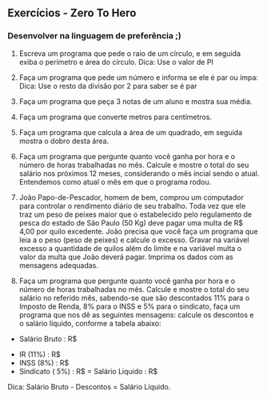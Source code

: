 ## Exercícios - Zero To Hero

### Desenvolver na linguagem de preferência ;)


1. Escreva um programa que pede o raio de um círculo, e em seguida exiba o perímetro e área do círculo.
   Dica: Use o valor de PI


2. Faça um programa que pede um número e informa se ele é par ou ímpa:
   Dica: Use o resto da divisão por 2 para saber se é par


3. Faça um programa que peça 3 notas de um aluno e mostra sua média.


4. Faça um programa que converte metros para centímetros.


5. Faça um programa que calcula a área de um quadrado, em seguida mostra o dobro desta área.


6. Faça um programa que pergunte quanto você ganha por hora e o número de horas trabalhadas no mês. Calcule e mostre o total do seu salário nos próximos 12 meses, considerando o mês incial sendo o atual. Entendemos como atual o mês em que o programa rodou.


7. João Papo-de-Pescador, homem de bem, comprou um computador para controlar o rendimento diário de seu trabalho. Toda vez que ele traz um peso de peixes maior que o estabelecido pelo regulamento de pesca do estado de São Paulo (50 Kg) deve pagar uma multa de R$ 4,00 por quilo excedente. João precisa que você faça um programa que leia a o peso (peso de peixes) e calcule o excesso. Gravar na variável excesso a quantidade de quilos além do limite e na variável multa o valor da multa que João deverá pagar. Imprima os dados com as mensagens adequadas.


8. Faça um programa que pergunte quanto você ganha por hora e o número de horas trabalhadas no mês. Calcule e mostre o total do seu salário no referido mês, sabendo-se que são descontados 11% para o Imposto de Renda, 8% para o INSS e 5% para o sindicato, faça um programa que nos dê as seguintes mensagens:
calcule os descontos e o salário líquido, conforme a tabela abaixo:

+ Salário Bruto : R$
- IR (11%) : R$
- INSS (8%) : R$
- Sindicato ( 5%) : R$
  = Salário Liquido : R$

Dica: Salário Bruto - Descontos = Salário Líquido.